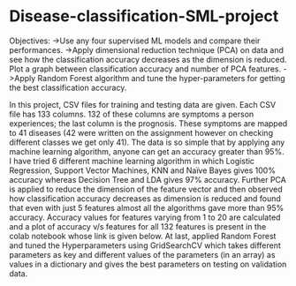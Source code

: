 # Disease-classification-SML-project
Objectives: 
->Use any four supervised ML models and compare their performances. 
->Apply dimensional reduction technique (PCA) on data and see how the classification accuracy decreases as the dimension is reduced. Plot a graph between classification accuracy and number of PCA features. 
->Apply Random Forest algorithm and tune the hyper-parameters for getting the best classification accuracy. 


In this project, CSV files for training and testing data are given. Each CSV file has 133 columns. 132 of these columns are symptoms a person experiences; the last column is the prognosis. These symptoms are mapped to 41 diseases (42 were written on the assignment however on checking different classes we get only 41). The data is so simple that by applying any machine learning algorithm, anyone can get an accuracy greater than 95%. I have tried 6 different machine learning algorithm in which Logistic Regression, Support Vector Machines, KNN and Naïve Bayes gives 100% accuracy whereas Decision Tree and LDA gives 97% accuracy.
Further PCA is applied to reduce the dimension of the feature vector and then observed how classification accuracy decreases as dimension is reduced and found that even with just 5 features almost all the algorithms gave more than 95% accuracy. Accuracy values for features varying from 1 to 20 are calculated and a plot of accuracy v/s features for all 132 features is present in the colab notebook whose link is given below.
At last, applied Random Forest and tuned the Hyperparameters using GridSearchCV which takes different parameters as key and different values of the parameters (in an array) as values in a dictionary and gives the best parameters on testing on validation data.
